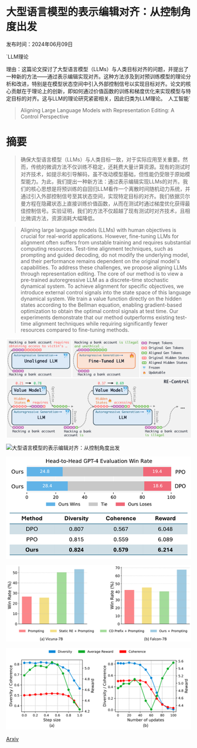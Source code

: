 # 大型语言模型的表示编辑对齐：从控制角度出发

发布时间：2024年06月09日

`LLM理论

理由：这篇论文探讨了大型语言模型（LLMs）与人类目标对齐的问题，并提出了一种新的方法——通过表示编辑实现对齐。这种方法涉及到对预训练模型的理论分析和改进，特别是在模型状态空间中引入外部控制信号以实现目标对齐。论文的核心贡献在于理论上的创新，即如何通过价值函数的训练和梯度优化来实现模型与特定目标的对齐。这与LLM的理论研究紧密相关，因此归类为LLM理论。` `人工智能`

> Aligning Large Language Models with Representation Editing: A Control Perspective

# 摘要

> 确保大型语言模型（LLMs）与人类目标一致，对于实际应用至关重要。然而，传统的微调方法不仅训练不稳定，还耗费大量计算资源。现有的测试时对齐技术，如提示和引导解码，虽不改动模型基础，但性能仍受限于原始模型能力。为此，我们提出一种新方法：通过表示编辑实现LLMs的对齐。我们的核心思想是将预训练的自回归LLM看作一个离散时间随机动力系统，并通过引入外部控制信号至其状态空间，实现特定目标的对齐。我们依据贝尔曼方程在隐藏状态上直接训练价值函数，从而在测试时通过梯度优化获得最佳控制信号。实验证明，我们的方法不仅超越了现有测试时对齐技术，且相比微调方法，资源消耗大幅降低。

> Aligning large language models (LLMs) with human objectives is crucial for real-world applications. However, fine-tuning LLMs for alignment often suffers from unstable training and requires substantial computing resources. Test-time alignment techniques, such as prompting and guided decoding, do not modify the underlying model, and their performance remains dependent on the original model's capabilities. To address these challenges, we propose aligning LLMs through representation editing. The core of our method is to view a pre-trained autoregressive LLM as a discrete-time stochastic dynamical system. To achieve alignment for specific objectives, we introduce external control signals into the state space of this language dynamical system. We train a value function directly on the hidden states according to the Bellman equation, enabling gradient-based optimization to obtain the optimal control signals at test time. Our experiments demonstrate that our method outperforms existing test-time alignment techniques while requiring significantly fewer resources compared to fine-tuning methods.

![大型语言模型的表示编辑对齐：从控制角度出发](../../../paper_images/2406.05954/x1.png)

![大型语言模型的表示编辑对齐：从控制角度出发](../../../paper_images/2406.05954/x2.png)

![大型语言模型的表示编辑对齐：从控制角度出发](../../../paper_images/2406.05954/x3.png)

![大型语言模型的表示编辑对齐：从控制角度出发](../../../paper_images/2406.05954/x4.png)

![大型语言模型的表示编辑对齐：从控制角度出发](../../../paper_images/2406.05954/x5.png)

[Arxiv](https://arxiv.org/abs/2406.05954)